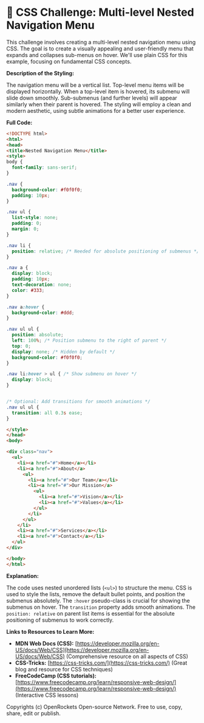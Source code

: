 # 🐞 CSS Challenge:  Multi-level Nested Navigation Menu


This challenge involves creating a multi-level nested navigation menu using CSS.  The goal is to create a visually appealing and user-friendly menu that expands and collapses sub-menus on hover. We'll use plain CSS for this example, focusing on fundamental CSS concepts.


**Description of the Styling:**

The navigation menu will be a vertical list.  Top-level menu items will be displayed horizontally.  When a top-level item is hovered, its submenu will slide down smoothly.  Sub-submenus (and further levels) will appear similarly when their parent is hovered. The styling will employ a clean and modern aesthetic, using subtle animations for a better user experience.


**Full Code:**

```html
<!DOCTYPE html>
<html>
<head>
<title>Nested Navigation Menu</title>
<style>
body {
  font-family: sans-serif;
}

.nav {
  background-color: #f0f0f0;
  padding: 10px;
}

.nav ul {
  list-style: none;
  padding: 0;
  margin: 0;
}

.nav li {
  position: relative; /* Needed for absolute positioning of submenus */
}

.nav a {
  display: block;
  padding: 10px;
  text-decoration: none;
  color: #333;
}

.nav a:hover {
  background-color: #ddd;
}

.nav ul ul {
  position: absolute;
  left: 100%; /* Position submenu to the right of parent */
  top: 0;
  display: none; /* Hidden by default */
  background-color: #f0f0f0;
}

.nav li:hover > ul { /* Show submenu on hover */
  display: block;
}


/* Optional: Add transitions for smooth animations */
.nav ul ul {
  transition: all 0.3s ease;
}

</style>
</head>
<body>

<div class="nav">
  <ul>
    <li><a href="#">Home</a></li>
    <li><a href="#">About</a>
      <ul>
        <li><a href="#">Our Team</a></li>
        <li><a href="#">Our Mission</a>
          <ul>
            <li><a href="#">Vision</a></li>
            <li><a href="#">Values</a></li>
          </ul>
        </li>
      </ul>
    </li>
    <li><a href="#">Services</a></li>
    <li><a href="#">Contact</a></li>
  </ul>
</div>

</body>
</html>
```


**Explanation:**

The code uses nested unordered lists (`<ul>`) to structure the menu.  CSS is used to style the lists, remove the default bullet points, and position the submenus absolutely. The `:hover` pseudo-class is crucial for showing the submenus on hover.  The `transition` property adds smooth animations.  The `position: relative` on parent list items is essential for the absolute positioning of submenus to work correctly.


**Links to Resources to Learn More:**

* **MDN Web Docs (CSS):** [https://developer.mozilla.org/en-US/docs/Web/CSS](https://developer.mozilla.org/en-US/docs/Web/CSS)  (Comprehensive resource on all aspects of CSS)
* **CSS-Tricks:** [https://css-tricks.com/](https://css-tricks.com/) (Great blog and resource for CSS techniques)
* **FreeCodeCamp (CSS tutorials):** [https://www.freecodecamp.org/learn/responsive-web-design/](https://www.freecodecamp.org/learn/responsive-web-design/) (Interactive CSS lessons)


Copyrights (c) OpenRockets Open-source Network. Free to use, copy, share, edit or publish.

